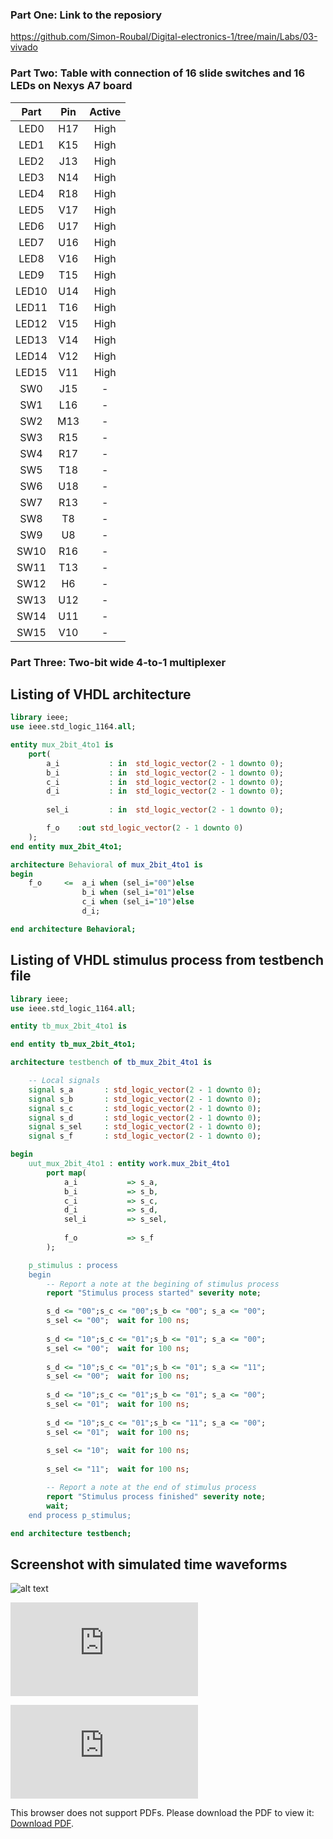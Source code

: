### Part One: Link to the reposiory
https://github.com/Simon-Roubal/Digital-electronics-1/tree/main/Labs/03-vivado
### Part Two: Table with connection of 16 slide switches and 16 LEDs on Nexys A7 board
| **Part** | **Pin** | **Active** |
| :-: | :-: | :-: |
| LED0 | H17 | High |
| LED1 | K15 | High |
| LED2 | J13 | High |
| LED3 | N14 | High |
| LED4 | R18 | High |
| LED5 | V17 | High |
| LED6 | U17 | High |
| LED7 | U16 | High |
| LED8 | V16 | High |
| LED9 | T15 | High |
| LED10 | U14 | High |
| LED11 | T16 | High |
| LED12 | V15 | High |
| LED13 | V14 | High |
| LED14 | V12 | High |
| LED15 | V11 | High |
| SW0 | J15 | - |
| SW1 | L16 | - |
| SW2 | M13 | - |
| SW3 | R15 | - |
| SW4 | R17 | - |
| SW5 | T18 | - |
| SW6 | U18 | - |
| SW7 | R13 | - |
| SW8 | T8 | - |
| SW9 | U8 | - |
| SW10 | R16 | - |
| SW11 | T13 | - |
| SW12 | H6 | - |
| SW13 | U12 | - |
| SW14 | U11 | - |
| SW15 | V10 | - |

### Part Three: Two-bit wide 4-to-1 multiplexer

## Listing of VHDL architecture

```vhdl
library ieee;
use ieee.std_logic_1164.all;

entity mux_2bit_4to1 is
    port(
        a_i           : in  std_logic_vector(2 - 1 downto 0);
        b_i           : in  std_logic_vector(2 - 1 downto 0);
        c_i           : in  std_logic_vector(2 - 1 downto 0);
        d_i           : in  std_logic_vector(2 - 1 downto 0);
        
        sel_i         : in  std_logic_vector(2 - 1 downto 0);

        f_o    :out std_logic_vector(2 - 1 downto 0)
    );
end entity mux_2bit_4to1;

architecture Behavioral of mux_2bit_4to1 is
begin
    f_o     <=  a_i when (sel_i="00")else
                b_i when (sel_i="01")else
                c_i when (sel_i="10")else
                d_i;

end architecture Behavioral;
```
## Listing of VHDL stimulus process from testbench file

```vhdl
library ieee;
use ieee.std_logic_1164.all;

entity tb_mux_2bit_4to1 is

end entity tb_mux_2bit_4to1;

architecture testbench of tb_mux_2bit_4to1 is

    -- Local signals
    signal s_a       : std_logic_vector(2 - 1 downto 0);
    signal s_b       : std_logic_vector(2 - 1 downto 0);
    signal s_c       : std_logic_vector(2 - 1 downto 0);
    signal s_d       : std_logic_vector(2 - 1 downto 0);
    signal s_sel     : std_logic_vector(2 - 1 downto 0);
    signal s_f       : std_logic_vector(2 - 1 downto 0);

begin
    uut_mux_2bit_4to1 : entity work.mux_2bit_4to1
        port map(
            a_i           => s_a,
            b_i           => s_b,
            c_i           => s_c,
            d_i           => s_d,
            sel_i         => s_sel,
            
            f_o           => s_f
        );

    p_stimulus : process
    begin
        -- Report a note at the begining of stimulus process
        report "Stimulus process started" severity note;

        s_d <= "00";s_c <= "00";s_b <= "00"; s_a <= "00";
        s_sel <= "00";  wait for 100 ns;
        
        s_d <= "10";s_c <= "01";s_b <= "01"; s_a <= "00";
        s_sel <= "00";  wait for 100 ns;
        
        s_d <= "10";s_c <= "01";s_b <= "01"; s_a <= "11";
        s_sel <= "00";  wait for 100 ns;
        
        s_d <= "10";s_c <= "01";s_b <= "01"; s_a <= "00";
        s_sel <= "01";  wait for 100 ns;
        
        s_d <= "10";s_c <= "01";s_b <= "11"; s_a <= "00";
        s_sel <= "01";  wait for 100 ns;
        
        s_sel <= "10";  wait for 100 ns;
        
        s_sel <= "11";  wait for 100 ns;

        -- Report a note at the end of stimulus process
        report "Stimulus process finished" severity note;
        wait;
    end process p_stimulus;

end architecture testbench;
```
## Screenshot with simulated time waveforms

![alt text](https://github.com/Simon-Roubal/Digital-electronics-1/blob/main/Labs/03-vivado/Pictures/out.png?raw=true)

![alt text](https://github.com/Simon-Roubal/Digital-electronics-1/blob/main/Labs/03-vivado/Guide.pdf?raw=true)

<object data="https://github.com/Simon-Roubal/Digital-electronics-1/blob/main/Labs/03-vivado/Guide.pdf" type="application/pdf" width="700px" height="700px">
    <embed src="https://github.com/Simon-Roubal/Digital-electronics-1/blob/main/Labs/03-vivado/Guide.pdf">
        <p>This browser does not support PDFs. Please download the PDF to view it: <a href="https://github.com/Simon-Roubal/Digital-electronics-1/blob/main/Labs/03-vivado/Guide.pdf">Download PDF</a>.</p>
    </embed>
</object>


